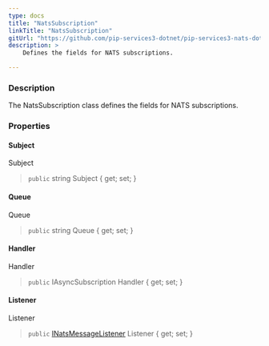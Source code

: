 ```yaml
---
type: docs
title: "NatsSubscription"
linkTitle: "NatsSubscription"
gitUrl: "https://github.com/pip-services3-dotnet/pip-services3-nats-dotnet"
description: >
    Defines the fields for NATS subscriptions.

---
```


### Description

The NatsSubscription class defines the fields for NATS subscriptions.


### Properties

<span class="hide-title-link">

#### Subject
Subject
> `public` string Subject { get; set; }
#### Queue
Queue
> `public` string Queue { get; set; }
#### Handler
Handler
> `public` IAsyncSubscription Handler { get; set; }
#### Listener
Listener
> `public` [INatsMessageListener](../inats_message_listener) Listener { get; set; } 

</span>
